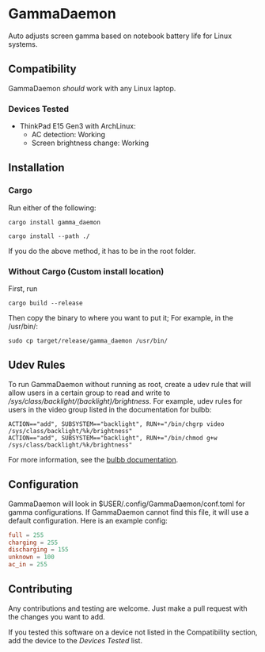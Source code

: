 # GammaDaemon
Auto adjusts screen gamma based on notebook battery life for Linux systems.

## Compatibility
GammaDaemon *should* work with any Linux laptop.

### Devices Tested
- ThinkPad E15 Gen3 with ArchLinux: 
    - AC detection: Working
    - Screen brightness change: Working



## Installation

### Cargo
Run either of the following:
```
cargo install gamma_daemon
```

```
cargo install --path ./
```
If you do the above method, it has to be in the root folder.

### Without Cargo (Custom install location)

First, run
```
cargo build --release
```

Then copy the binary to where you want to put it; For example,
in the /usr/bin/:

```
sudo cp target/release/gamma_daemon /usr/bin/
```

## Udev Rules
To run GammaDaemon without running as root, create a udev rule that will allow users in a certain group to read and write 
to */sys/class/backlight/(backlight)/brightness*. For example, udev rules for users in the video group listed in the documentation for bulbb:
```
ACTION=="add", SUBSYSTEM=="backlight", RUN+="/bin/chgrp video /sys/class/backlight/%k/brightness"
ACTION=="add", SUBSYSTEM=="backlight", RUN+="/bin/chmod g+w /sys/class/backlight/%k/brightness"
```
For more information, see the [bulbb documentation](https://docs.rs/bulbb/latest/bulbb/monitor/struct.MonitorDevice.html#method.set_brightness).

## Configuration
GammaDaemon will look in $USER/.config/GammaDaemon/conf.toml for gamma configurations. If GammaDaemon cannot find this file, it will use a default configuration.
Here is an example config:
```toml
full = 255
charging = 255
discharging = 155
unknown = 100
ac_in = 255
```
## Contributing
Any contributions and testing are welcome. Just make a pull request with the changes you want to add. 

If you tested this software on a device not listed in the Compatibility section, add the device to the *Devices Tested* list.
